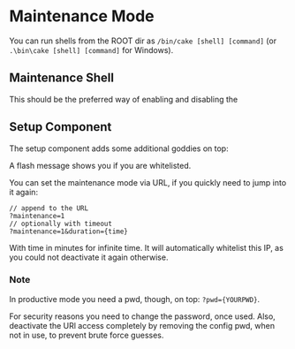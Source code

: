 # Maintenance Mode

You can run shells from the ROOT dir as `/bin/cake [shell] [command]` (or `.\bin\cake [shell] [command]` for Windows).


## Maintenance Shell
This should be the preferred way of enabling and disabling the

## Setup Component
The setup component adds some additional goddies on top:

A flash message shows you if you are whitelisted.

You can set the maintenance mode via URL, if you quickly need to jump into it again:
```
// append to the URL
?maintenance=1
// optionally with timeout
?maintenance=1&duration={time}
```
With time in minutes for infinite time. It will automatically whitelist this IP, as you could not
deactivate it again otherwise.

### Note
In productive mode you need a pwd, though, on top: `?pwd={YOURPWD}`.

For security reasons you need to change the password, once used.
Also, deactivate the URl access completely by removing the config pwd, when not in use, to
prevent brute force guesses.
